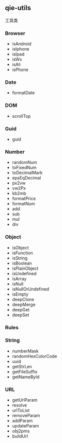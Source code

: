 ## qie-utils

工具类

### Browser

- isAndroid
- isIphone
- isIpad
- isWx
- isAli
- isPhone

### Date

- formatDate

### DOM

- scrollTop

### Guid

- guid

### Number

- randomNum
- toFixedNum
- toDecimalMark
- epsEqDecimal
- px2vw
- vw2Px
- kb2mb
- formatPrice
- formatNum
- add
- sub
- mul
- div

### Object

- isObject
- isFunction
- isString
- isBoolean
- isPlainObject
- isUndefined
- isArray
- isNull
- isNullOrUndefined
- isEmpty
- deepClone
- deepMerge
- deepGet
- deepSet

### Rules

### String

- numberMask
- randomHexColorCode
- uuid
- getStrLen
- getFileSuffix
- getNameById

### URL

- getUrlParam
- resolve
- urlToList
- removeParam
- addParam
- updateParam
- obj2pms
- buildUrl
